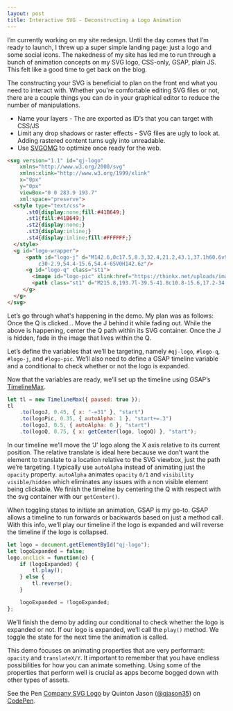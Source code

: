```yaml
---
layout: post
title: Interactive SVG - Deconstructing a Logo Animation
---
```


I’m currently working on my site redesign. Until the day comes that I’m ready to launch, I threw up a super simple landing page: just a logo and some social icons. The nakedness of my site has led me to run through a bunch of animation concepts on my SVG logo, CSS-only, GSAP, plain JS. This felt like a good time to get back on the blog.

The constructing your SVG is beneficial to plan on the front end what you need to interact with. Whether you're comfortable editing SVG files or not, there are a couple things you can do in your graphical editor to reduce the number of manipulations.

* Name your layers - The are exported as ID’s that you can target with CSS/JS
* Limit any drop shadows or raster effects - SVG files are ugly to look at. Adding rastered content turns ugly into unreadable.
* Use [SVGOMG](https://jakearchibald.github.io/svgomg/) to optimize once ready for the web.

```html
<svg version="1.1" id="qj-logo"
	xmlns="http://www.w3.org/2000/svg"
	xmlns:xlink="http://www.w3.org/1999/xlink"
	x="0px"
	y="0px"
	viewBox="0 0 283.9 193.7"
	xml:space="preserve">
  <style type="text/css">
      .st0{display:none;fill:#41B649;}
      .st1{fill:#41B649;}
      .st2{display:none;}
      .st3{display:inline;}
      .st4{display:inline;fill:#FFFFFF;}
  </style>
  <g id="logo-wrapper">
	  <path id="logo-j" d="M142.6,0c17.5,8.3,32.4,21.2,43.1,37.1h60.6v96c0,19.6-10.5,25.1-28.9,25.1h-20.8l32.9,34.8
	      c30-2.9,54.4-15.6,54.4-65V0H142.6z"/>
	  <g id="logo-q" class="st1">
	    <image id="logo-pic" xlink:href="https://thinkx.net/uploads/images/Quinton-Jason.jpg" x="30" y="35" height="130px" width="130px"/>
	    <path class="st1" d="M215.8,193.7l-39.5-41.8c10.8-15.6,17.2-34.6,17.2-55c0-53.4-43.3-96.7-96.7-96.7S0,43.5,0,96.9 s43.3,96.7,96.7,96.7c19.5,0,37.5-5.8,52.7-15.6l14.9,15.7H215.8z M96.7,155.9c-32.6,0-59-26.4-59-59s26.4-59,59-59s59,26.4,59,59 S129.3,155.9,96.7,155.9z"/>
	 </g>
  </g>
</svg>
```

Let’s go through what's happening in the demo. My plan was as follows:
Once the Q is clicked...
Move the J behind it while fading out.
While the above is happening, center the Q path within its SVG container.
Once the J is hidden, fade in the image that lives within the Q.

Let’s define the variables that we’ll be targeting, namely `#qj-logo`, `#logo-q`, `#logo-j`, and `#logo-pic`. We’ll also need to define a GSAP timeline variable and a conditional to check whether or not the logo is expanded.

Now that the variables are ready, we’ll set up the timeline using GSAP’s [TimelineMax](https://greensock.com/timelinemax).

```js
let tl = new TimelineMax({ paused: true });
tl
	.to(logoJ, 0.45, { x: "-=31" }, "start")
	.to(logoPic, 0.35, { autoAlpha: 1 }, "start+=.3")
	.to(logoJ, 0.5, { autoAlpha: 0 }, "start")
	.to(logoQ, 0.75, { x: getCenter(logo, logoQ) }, "start");
```

In our timeline we’ll move the ‘J’ logo along the X axis relative to its current position. The relative translate is ideal here because we don’t want the element to translate to a location relative to the SVG viewbox, just the path we’re targeting. I typically use `autoAlpha` instead of animating just the `opacity` property. `autoAlpha` animates `opacity` `0/1` and `visibility` `visible/hidden` which eliminates any issues with a non visible element being clickable. We finish the timeline by centering the Q with respect with the svg container with our `getCenter()`.

When toggling states to initiate an animation, GSAP is my go-to. GSAP allows a timeline to run forwards or backwards based on just a method call. With this info, we’ll play our timeline if the logo is expanded and will reverse the timeline if the logo is collapsed.

```js
let logo = document.getElementById("qj-logo");
let logoExpanded = false;
logo.onclick = function(e) {
	if (logoExpanded) {
		tl.play();
	} else {
		tl.reverse();
	}

	logoExpanded = !logoExpanded;
};
```

We’ll finish the demo by adding our conditional to check whether the logo is expanded or not. If our logo is expanded, we’ll call the `play()` method. We toggle the state for the next time the animation is called.

This demo focuses on animating properties that are very performant: `opacity` and `translateX/Y`. It important to remember that you have endless possibilities for how you can animate something. Using some of the properties that perform well is crucial as apps become bogged down with other types of assets.

<p data-height="405" data-theme-id="9329" data-slug-hash="JMWdMM" data-default-tab="result" data-user="qjason35" class='codepen'>See the Pen <a href='http://codepen.io/qjason35/pen/JMWdMM/'>Company SVG Logo</a> by Quinton Jason (<a href='http://codepen.io/qjason35'>@qjason35</a>) on <a href='http://codepen.io'>CodePen</a>.</p>
<p><script async src="//codepen.io/assets/embed/ei.js"></script></p>

